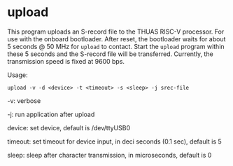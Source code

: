 
# upload

This program uploads an S-record file to the THUAS RISC-V processor.
For use with the onboard bootloader. After reset, the bootloader
waits for about 5 seconds @ 50 MHz for `upload` to contact. Start
the `upload` program within these 5 seconds and the S-record file
will be transferred. Currently, the transmission speed is fixed
at 9600 bps.

Usage:

    upload -v -d <device> -t <timeout> -s <sleep> -j srec-file

-v: verbose

-j: run application after upload

device: set device, default is /dev/ttyUSB0

timeout: set timeout for device input, in deci seconds (0.1 sec), default is 5

sleep: sleep after character transmission, in microseconds, default is 0

